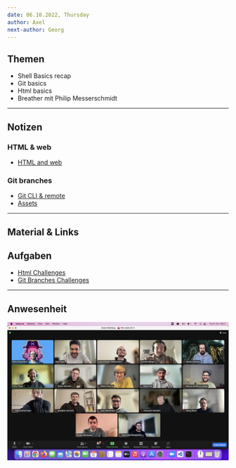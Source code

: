 ```yaml
---
date: 06.10.2022, Thursday
author: Axel
next-author: Georg
---
```


## Themen

- Shell Basics recap
- Git basics
- Html basics
- Breather mit Philip Messerschmidt

---

## Notizen

### HTML & web

- [HTML and web](../sessions/html-and-the-web/html-and-the-web.md)

### Git branches

- [Git CLI & remote](../sessions/git-cli-and-remote/git-cli-and-remote.md)
- [Assets](..sessions/git-branches-and-prs/git-branches-and-prs.md/)

---

## Material & Links

## Aufgaben

- [Html Challenges](../sessions/html-and-the-web/challenges-html-and-the-web.md)
- [Git Branches Challenges](../sessions/git-branches-and-prs/challenges-git-branches-and-prs.md)

---

## Anwesenheit

![2022/08/23](../images/2022-10-06.png)
